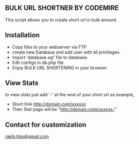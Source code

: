  BULK URL SHORTNER BY CODEMIRE 
 ------------------------------
 
 
 
This script allows you to create short url in bulk amount.

Installation
--------------
- Copy files to your webserver via FTP
- create new Database and add user with all privillages.
- Import 'database.sql' file to database.
- Edit configs in db.php file.
- Enjoy BULK URL SHORTENING in your browser.

 View Stats 
 ----------------
to view stats just add '-' at the wnd of your short url
as example,
- Short liink http://domain.com/xxxxxx
- Then Stat page will be "http://domain.com/xxxxxx-"

Contact for customization
-------------------------
rakib.hbo@gmail.com